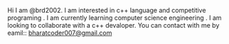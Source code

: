 
Hi I am @brd2002.
I am interested  in c++ language and competitive programing .
I am currently learning computer science engineering .
I am looking to collaborate with a c++ devaloper.
You can contact with me 
by eamil::
bharatcoder007@gmail.com

